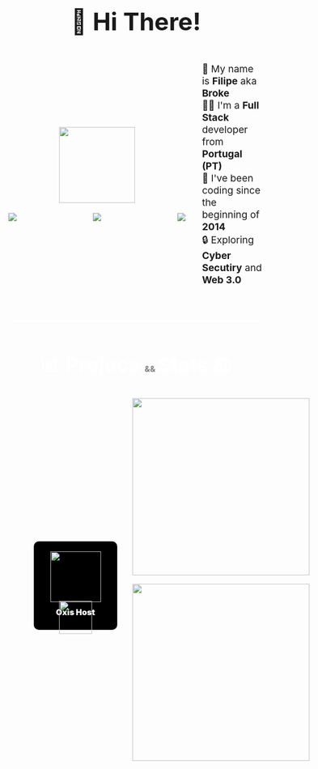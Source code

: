 <div>
  <h1 style="text-align: center; font-size: 3rem">👋 Hi There!</h1>
  <div class="presentation" style="display: flex; flex-direction: row; justify-content: space-evenly; align-items: center">
    <div class="right-space" style="display: flex; flex-direction: column; justify-content: center; align-items: center">
      <img src="https://media.giphy.com/media/YuKbGGIYMXemhnub3q/giphy.gif" width="150px" />
      <div class="badges" style="width: 350px; margin-top: 20px; display: flex; justify-content: space-between; align-items: center">
        <img src="https://img.shields.io/badge/Discord-blue?style=for-the-badge&logo=discord&logoColor=white" />
        <img src="https://img.shields.io/badge/Github-gray?style=for-the-badge&logo=github&logoColor=white" />
        <img src="https://img.shields.io/badge/LINKEDIN-red?style=for-the-badge&logo=twitter&logoColor=white" />
      </div>
    </div>
    <div class="left-space" style="display: flex; flex-direction: column; justify-content: center; align-items: center">
      <ul style="font-size: 1.2rem; display: felx; flex-direction: column; justify-content: center; align-items: flex-start; text-align: start; list-style: none">
        <li>👑 My name is <strong>Filipe</strong> aka <strong>Broke</strong></li>
        <li>🧑‍🦰 I'm a <strong>Full Stack</strong> developer from <strong>Portugal (PT)</strong></li>
        <li>🌿 I've been coding since the beginning of <strong>2014</strong></li>
        <li>🔒 Exploring <strong>Cyber Secutiry</strong> and <strong>Web 3.0</strong></li>
      </ul>
    </div>
  </div>

  <div class="separator" style="margin: 50px 0 50px 0; border: 1px solid white"></div>

  <h1 style="text-align: center; font-size: 2.5rem; color: white">📊 Projecs <span style="font-size: 1rem; color: gray"> && </span> Stats ⚖️</h1>
  <div class="projects-stats" style="display: flex; flex-direction: row; justify-content: space-evenly; align-items: center">
    <div class="projects" style="display: flex; flex-direction: column; justify-content: center; align-items: center">
      <div class="project-list" style="margin-top: 25px; display: flex; flex-direction: row; justify-content: space-evenly; align-items: center">
        <div class="project" style="position: relative; margin: 0 30px 0 50px; height: 130px; width: 125px; padding: 20px 20px 25px 20px; display: flex; flex-direction: column; justify-content: space-between; align-items: center; background-color: black; border-radius: 10px">
          <img src="https://avatars.githubusercontent.com/u/100729539?s=400&u=de2e75e1ae2c3c4374ea68642ac5700e17dfb5b5&v=4" width="100px" />
          <div class="content">
            <span style="font-size: 1rem; color: white; font-weight: 900">Oxis Host</span>
            <a href="https://oxis.host"> <img src="https://img.shields.io/badge/access-green?style=for-the-badge&logoColor=white" width="65px" style="position: absolute; left: 0; right: 0; bottom: -8px; margin: 0 auto 0 auto" /></a>
          </div>
        </div>
      </div>
    </div>
    <div class="stats" style="display: flex; flex-direction: column; justify-content: center; align-items: center">
      <img src="https://github-readme-stats.vercel.app/api?username=brokebrk&show_icons=true&count_private=true&theme=highcontrats" width="350px" />
      <br />
      <img src="https://github-readme-stats.vercel.app/api/top-langs/?username=brokebrk&layout=compact" width="350px" />
    </div>
  </div>
</div>

